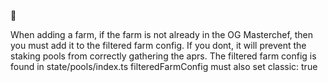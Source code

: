 🍑

When adding a farm, if the farm is not already in the OG Masterchef, then you must add it to the filtered farm config. 
If you dont, it will prevent the staking pools from correctly gathering the aprs. 
The filtered farm config is found in state/pools/index.ts filteredFarmConfig 
must also set classic: true
